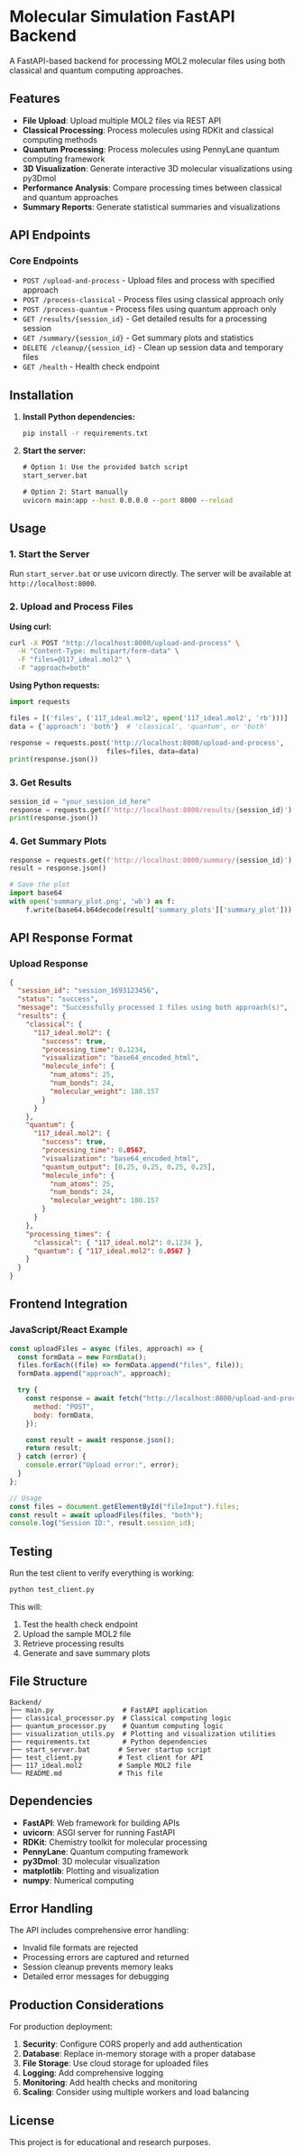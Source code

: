 # Molecular Simulation FastAPI Backend

A FastAPI-based backend for processing MOL2 molecular files using both classical and quantum computing approaches.

## Features

- **File Upload**: Upload multiple MOL2 files via REST API
- **Classical Processing**: Process molecules using RDKit and classical computing methods
- **Quantum Processing**: Process molecules using PennyLane quantum computing framework
- **3D Visualization**: Generate interactive 3D molecular visualizations using py3Dmol
- **Performance Analysis**: Compare processing times between classical and quantum approaches
- **Summary Reports**: Generate statistical summaries and visualizations

## API Endpoints

### Core Endpoints

- `POST /upload-and-process` - Upload files and process with specified approach
- `POST /process-classical` - Process files using classical approach only
- `POST /process-quantum` - Process files using quantum approach only
- `GET /results/{session_id}` - Get detailed results for a processing session
- `GET /summary/{session_id}` - Get summary plots and statistics
- `DELETE /cleanup/{session_id}` - Clean up session data and temporary files
- `GET /health` - Health check endpoint

## Installation

1. **Install Python dependencies:**

   ```cmd
   pip install -r requirements.txt
   ```

2. **Start the server:**

   ```cmd
   # Option 1: Use the provided batch script
   start_server.bat

   # Option 2: Start manually
   uvicorn main:app --host 0.0.0.0 --port 8000 --reload
   ```

## Usage

### 1. Start the Server

Run `start_server.bat` or use uvicorn directly. The server will be available at `http://localhost:8000`.

### 2. Upload and Process Files

**Using curl:**

```bash
curl -X POST "http://localhost:8000/upload-and-process" \
  -H "Content-Type: multipart/form-data" \
  -F "files=@117_ideal.mol2" \
  -F "approach=both"
```

**Using Python requests:**

```python
import requests

files = [('files', ('117_ideal.mol2', open('117_ideal.mol2', 'rb')))]
data = {'approach': 'both'}  # 'classical', 'quantum', or 'both'

response = requests.post('http://localhost:8000/upload-and-process',
                        files=files, data=data)
print(response.json())
```

### 3. Get Results

```python
session_id = "your_session_id_here"
response = requests.get(f'http://localhost:8000/results/{session_id}')
print(response.json())
```

### 4. Get Summary Plots

```python
response = requests.get(f'http://localhost:8000/summary/{session_id}')
result = response.json()

# Save the plot
import base64
with open('summary_plot.png', 'wb') as f:
    f.write(base64.b64decode(result['summary_plots']['summary_plot']))
```

## API Response Format

### Upload Response

```json
{
  "session_id": "session_1693123456",
  "status": "success",
  "message": "Successfully processed 1 files using both approach(s)",
  "results": {
    "classical": {
      "117_ideal.mol2": {
        "success": true,
        "processing_time": 0.1234,
        "visualization": "base64_encoded_html",
        "molecule_info": {
          "num_atoms": 25,
          "num_bonds": 24,
          "molecular_weight": 180.157
        }
      }
    },
    "quantum": {
      "117_ideal.mol2": {
        "success": true,
        "processing_time": 0.0567,
        "visualization": "base64_encoded_html",
        "quantum_output": [0.25, 0.25, 0.25, 0.25],
        "molecule_info": {
          "num_atoms": 25,
          "num_bonds": 24,
          "molecular_weight": 180.157
        }
      }
    },
    "processing_times": {
      "classical": { "117_ideal.mol2": 0.1234 },
      "quantum": { "117_ideal.mol2": 0.0567 }
    }
  }
}
```

## Frontend Integration

### JavaScript/React Example

```javascript
const uploadFiles = async (files, approach) => {
  const formData = new FormData();
  files.forEach((file) => formData.append("files", file));
  formData.append("approach", approach);

  try {
    const response = await fetch("http://localhost:8000/upload-and-process", {
      method: "POST",
      body: formData,
    });

    const result = await response.json();
    return result;
  } catch (error) {
    console.error("Upload error:", error);
  }
};

// Usage
const files = document.getElementById("fileInput").files;
const result = await uploadFiles(files, "both");
console.log("Session ID:", result.session_id);
```

## Testing

Run the test client to verify everything is working:

```cmd
python test_client.py
```

This will:

1. Test the health check endpoint
2. Upload the sample MOL2 file
3. Retrieve processing results
4. Generate and save summary plots

## File Structure

```
Backend/
├── main.py                 # FastAPI application
├── classical_processor.py  # Classical computing logic
├── quantum_processor.py    # Quantum computing logic
├── visualization_utils.py  # Plotting and visualization utilities
├── requirements.txt        # Python dependencies
├── start_server.bat       # Server startup script
├── test_client.py         # Test client for API
├── 117_ideal.mol2         # Sample MOL2 file
└── README.md              # This file
```

## Dependencies

- **FastAPI**: Web framework for building APIs
- **uvicorn**: ASGI server for running FastAPI
- **RDKit**: Chemistry toolkit for molecular processing
- **PennyLane**: Quantum computing framework
- **py3Dmol**: 3D molecular visualization
- **matplotlib**: Plotting and visualization
- **numpy**: Numerical computing

## Error Handling

The API includes comprehensive error handling:

- Invalid file formats are rejected
- Processing errors are captured and returned
- Session cleanup prevents memory leaks
- Detailed error messages for debugging

## Production Considerations

For production deployment:

1. **Security**: Configure CORS properly and add authentication
2. **Database**: Replace in-memory storage with a proper database
3. **File Storage**: Use cloud storage for uploaded files
4. **Logging**: Add comprehensive logging
5. **Monitoring**: Add health checks and monitoring
6. **Scaling**: Consider using multiple workers and load balancing

## License

This project is for educational and research purposes.
